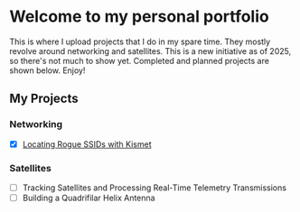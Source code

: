 # Welcome to my personal portfolio

This is where I upload projects that I do in my spare time. They mostly revolve around networking and satellites. This is a new initiative as of 2025, so there's not much to show yet. Completed and planned projects are shown below. Enjoy!

## My Projects

### Networking
* [x] [Locating Rogue SSIDs with Kismet](https://github.com/SeanLehey/Locating-Rogue-SSIDs-with-Kismet)

### Satellites
* [ ] Tracking Satellites and Processing Real-Time Telemetry Transmissions
* [ ] Building a Quadrifilar Helix Antenna
